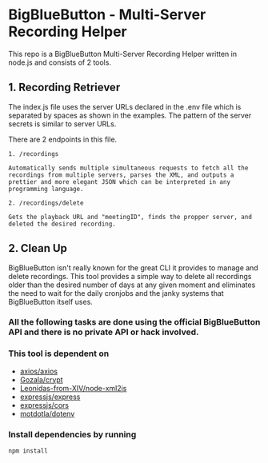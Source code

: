 # BigBlueButton - Multi-Server Recording Helper

This repo is a BigBlueButton Multi-Server Recording Helper written in node.js and consists of 2 tools.

## 1. Recording Retriever

The index.js file uses the server URLs declared in the .env file which is separated by spaces as shown in the examples.
The pattern of the server secrets is similar to server URLs.

There are 2 endpoints in this file.

    1. /recordings

    Automatically sends multiple simultaneous requests to fetch all the recordings from multiple servers, parses the XML, and outputs a prettier and more elegant JSON which can be interpreted in any programming language.

    2. /recordings/delete

    Gets the playback URL and "meetingID", finds the propper server, and deleted the desired recording.

## 2. Clean Up

BigBlueButton isn't really known for the great CLI it provides to manage and delete recordings.
This tool provides a simple way to delete all recordings older than the desired number of days at any given moment and eliminates the need to wait for the daily cronjobs and the janky systems that BigBlueButton itself uses.

### All the following tasks are done using the official BigBlueButton API and there is no private API or hack involved.

### This tool is dependent on

-   [axios/axios](https://github.com/axios/axios)
-   [Gozala/crypt](https://github.com/Gozala/crypto)
-   [Leonidas-from-XIV/node-xml2js](https://github.com/Leonidas-from-XIV/node-xml2js)
-   [expressjs/express](https://github.com/expressjs/express)
-   [expressjs/cors](https://github.com/expressjs/cors)
-   [motdotla/dotenv](https://github.com/motdotla/dotenv)

### Install dependencies by running

`npm install`
